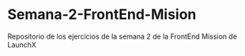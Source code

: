 # Semana-2-FrontEnd-Mision
Repositorio de los ejercicios de la semana 2 de la FrontEnd Mission de LaunchX
